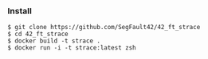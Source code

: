 ### Install

	$ git clone https://github.com/SegFault42/42_ft_strace
	$ cd 42_ft_strace
	$ docker build -t strace .
	$ docker run -i -t strace:latest zsh

